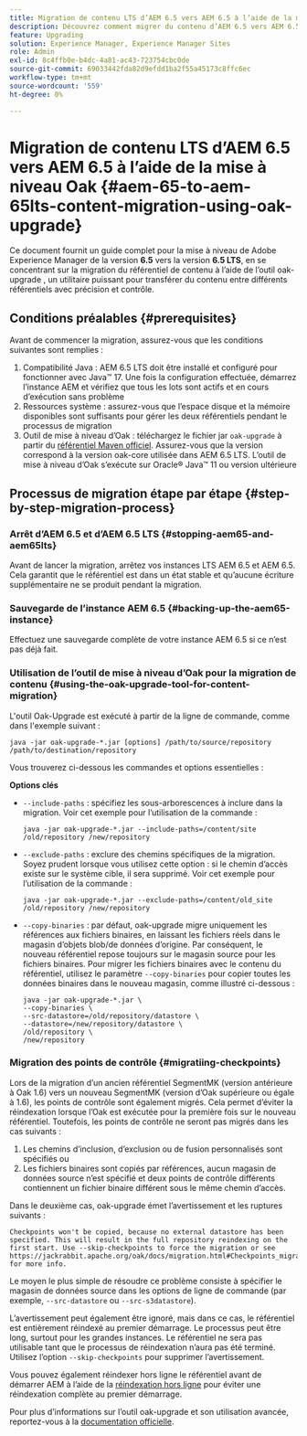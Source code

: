 ```yaml
---
title: Migration de contenu LTS d’AEM 6.5 vers AEM 6.5 à l’aide de la mise à niveau Oak
description: Découvrez comment migrer du contenu d’AEM 6.5 vers AEM 6.5 LTS à l’aide de l’outil oak-upgrade .
feature: Upgrading
solution: Experience Manager, Experience Manager Sites
role: Admin
exl-id: 8c4ffb0e-b4dc-4a81-ac43-723754cbc0de
source-git-commit: 69033442fda82d9efdd1ba2f55a45173c8ffc6ec
workflow-type: tm+mt
source-wordcount: '559'
ht-degree: 0%

---
```


# Migration de contenu LTS d’AEM 6.5 vers AEM 6.5 à l’aide de la mise à niveau Oak {#aem-65-to-aem-65lts-content-migration-using-oak-upgrade}

Ce document fournit un guide complet pour la mise à niveau de Adobe Experience Manager de la version **6.5** vers la version **6.5 LTS**, en se concentrant sur la migration du référentiel de contenu à l’aide de l’outil oak-upgrade , un utilitaire puissant pour transférer du contenu entre différents référentiels avec précision et contrôle.

## Conditions préalables {#prerequisites}

Avant de commencer la migration, assurez-vous que les conditions suivantes sont remplies :

1. Compatibilité Java : AEM 6.5 LTS doit être installé et configuré pour fonctionner avec Java™ 17. Une fois la configuration effectuée, démarrez l’instance AEM et vérifiez que tous les lots sont actifs et en cours d’exécution sans problème
1. Ressources système : assurez-vous que l’espace disque et la mémoire disponibles sont suffisants pour gérer les deux référentiels pendant le processus de migration
1. Outil de mise à niveau d’Oak : téléchargez le fichier jar `oak-upgrade` à partir du [référentiel Maven officiel](https://mvnrepository.com/artifact/org.apache.jackrabbit/oak-upgrade). Assurez-vous que la version correspond à la version oak-core utilisée dans AEM 6.5 LTS. L’outil de mise à niveau d’Oak s’exécute sur Oracle® Java™ 11 ou version ultérieure

## Processus de migration étape par étape {#step-by-step-migration-process}

### Arrêt d’AEM 6.5 et d’AEM 6.5 LTS {#stopping-aem65-and-aem65lts}

Avant de lancer la migration, arrêtez vos instances LTS AEM 6.5 et AEM 6.5. Cela garantit que le référentiel est dans un état stable et qu’aucune écriture supplémentaire ne se produit pendant la migration.

### Sauvegarde de l’instance AEM 6.5 {#backing-up-the-aem65-instance}

Effectuez une sauvegarde complète de votre instance AEM 6.5 si ce n’est pas déjà fait.

### Utilisation de l’outil de mise à niveau d’Oak pour la migration de contenu {#using-the-oak-upgrade-tool-for-content-migration}

L&#39;outil Oak-Upgrade est exécuté à partir de la ligne de commande, comme dans l&#39;exemple suivant :

```
java -jar oak-upgrade-*.jar [options] /path/to/source/repository /path/to/destination/repository 
```

Vous trouverez ci-dessous les commandes et options essentielles :

**Options clés**

* `--include-paths` : spécifiez les sous-arborescences à inclure dans la migration. Voir cet exemple pour l’utilisation de la commande :

  ```
  java -jar oak-upgrade-*.jar --include-paths=/content/site /old/repository /new/repository
  ```

* `--exclude-paths` : exclure des chemins spécifiques de la migration. Soyez prudent lorsque vous utilisez cette option : si le chemin d’accès existe sur le système cible, il sera supprimé. Voir cet exemple pour l’utilisation de la commande :

  ```
  java -jar oak-upgrade-*.jar --exclude-paths=/content/old_site /old/repository /new/repository 
  ```

* `--copy-binaries` : par défaut, oak-upgrade migre uniquement les références aux fichiers binaires, en laissant les fichiers réels dans le magasin d’objets blob/de données d’origine. Par conséquent, le nouveau référentiel repose toujours sur le magasin source pour les fichiers binaires. Pour migrer les fichiers binaires avec le contenu du référentiel, utilisez le paramètre `--copy-binaries` pour copier toutes les données binaires dans le nouveau magasin, comme illustré ci-dessous :

  ```
  java -jar oak-upgrade-*.jar \
  --copy-binaries \
  --src-datastore=/old/repository/datastore \
  --datastore=/new/repository/datastore \
  /old/repository \
  /new/repository 
  ```

### Migration des points de contrôle {#migratiing-checkpoints}

Lors de la migration d’un ancien référentiel SegmentMK (version antérieure à Oak 1.6) vers un nouveau SegmentMK (version d’Oak supérieure ou égale à 1.6), les points de contrôle sont également migrés. Cela permet d’éviter la réindexation lorsque l’Oak est exécutée pour la première fois sur le nouveau référentiel. Toutefois, les points de contrôle ne seront pas migrés dans les cas suivants :

1. Les chemins d’inclusion, d’exclusion ou de fusion personnalisés sont spécifiés ou
1. Les fichiers binaires sont copiés par références, aucun magasin de données source n’est spécifié et deux points de contrôle différents contiennent un fichier binaire différent sous le même chemin d’accès.

Dans le deuxième cas, oak-upgrade émet l’avertissement et les ruptures suivants :

```
Checkpoints won't be copied, because no external datastore has been specified. This will result in the full repository reindexing on the first start. Use --skip-checkpoints to force the migration or see https://jackrabbit.apache.org/oak/docs/migration.html#Checkpoints_migration for more info. 
```

Le moyen le plus simple de résoudre ce problème consiste à spécifier le magasin de données source dans les options de ligne de commande (par exemple, `--src-datastore` ou `--src-s3datastore`).

L’avertissement peut également être ignoré, mais dans ce cas, le référentiel est entièrement réindexé au premier démarrage. Le processus peut être long, surtout pour les grandes instances. Le référentiel ne sera pas utilisable tant que le processus de réindexation n’aura pas été terminé. Utilisez l’option `--skip-checkpoints` pour supprimer l’avertissement.

Vous pouvez également réindexer hors ligne le référentiel avant de démarrer AEM à l’aide de la [réindexation hors ligne](/help/sites-deploying/offline-reindexing.md) pour éviter une réindexation complète au premier démarrage.

Pour plus d’informations sur l’outil oak-upgrade et son utilisation avancée, reportez-vous à la [documentation officielle](https://jackrabbit.apache.org/oak/docs/migration.html).
